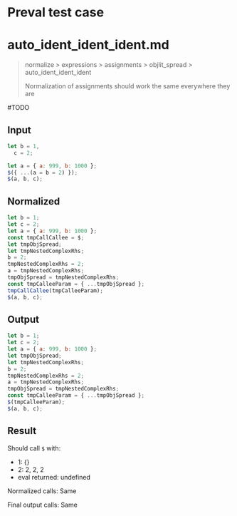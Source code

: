 # Preval test case

# auto_ident_ident_ident.md

> normalize > expressions > assignments > objlit_spread > auto_ident_ident_ident
>
> Normalization of assignments should work the same everywhere they are

#TODO

## Input

`````js filename=intro
let b = 1,
  c = 2;

let a = { a: 999, b: 1000 };
$({ ...(a = b = 2) });
$(a, b, c);
`````

## Normalized

`````js filename=intro
let b = 1;
let c = 2;
let a = { a: 999, b: 1000 };
const tmpCallCallee = $;
let tmpObjSpread;
let tmpNestedComplexRhs;
b = 2;
tmpNestedComplexRhs = 2;
a = tmpNestedComplexRhs;
tmpObjSpread = tmpNestedComplexRhs;
const tmpCalleeParam = { ...tmpObjSpread };
tmpCallCallee(tmpCalleeParam);
$(a, b, c);
`````

## Output

`````js filename=intro
let b = 1;
let c = 2;
let a = { a: 999, b: 1000 };
let tmpObjSpread;
let tmpNestedComplexRhs;
b = 2;
tmpNestedComplexRhs = 2;
a = tmpNestedComplexRhs;
tmpObjSpread = tmpNestedComplexRhs;
const tmpCalleeParam = { ...tmpObjSpread };
$(tmpCalleeParam);
$(a, b, c);
`````

## Result

Should call `$` with:
 - 1: {}
 - 2: 2, 2, 2
 - eval returned: undefined

Normalized calls: Same

Final output calls: Same
